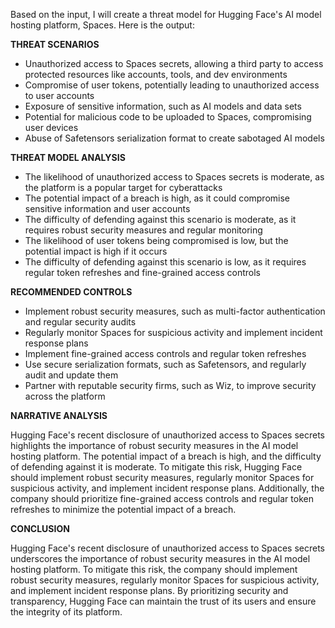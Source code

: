 Based on the input, I will create a threat model for Hugging Face's AI model hosting platform, Spaces. Here is the output:

**THREAT SCENARIOS**

* Unauthorized access to Spaces secrets, allowing a third party to access protected resources like accounts, tools, and dev environments
* Compromise of user tokens, potentially leading to unauthorized access to user accounts
* Exposure of sensitive information, such as AI models and data sets
* Potential for malicious code to be uploaded to Spaces, compromising user devices
* Abuse of Safetensors serialization format to create sabotaged AI models

**THREAT MODEL ANALYSIS**

* The likelihood of unauthorized access to Spaces secrets is moderate, as the platform is a popular target for cyberattacks
* The potential impact of a breach is high, as it could compromise sensitive information and user accounts
* The difficulty of defending against this scenario is moderate, as it requires robust security measures and regular monitoring
* The likelihood of user tokens being compromised is low, but the potential impact is high if it occurs
* The difficulty of defending against this scenario is low, as it requires regular token refreshes and fine-grained access controls

**RECOMMENDED CONTROLS**

* Implement robust security measures, such as multi-factor authentication and regular security audits
* Regularly monitor Spaces for suspicious activity and implement incident response plans
* Implement fine-grained access controls and regular token refreshes
* Use secure serialization formats, such as Safetensors, and regularly audit and update them
* Partner with reputable security firms, such as Wiz, to improve security across the platform

**NARRATIVE ANALYSIS**

Hugging Face's recent disclosure of unauthorized access to Spaces secrets highlights the importance of robust security measures in the AI model hosting platform. The potential impact of a breach is high, and the difficulty of defending against it is moderate. To mitigate this risk, Hugging Face should implement robust security measures, regularly monitor Spaces for suspicious activity, and implement incident response plans. Additionally, the company should prioritize fine-grained access controls and regular token refreshes to minimize the potential impact of a breach.

**CONCLUSION**

Hugging Face's recent disclosure of unauthorized access to Spaces secrets underscores the importance of robust security measures in the AI model hosting platform. To mitigate this risk, the company should implement robust security measures, regularly monitor Spaces for suspicious activity, and implement incident response plans. By prioritizing security and transparency, Hugging Face can maintain the trust of its users and ensure the integrity of its platform.
